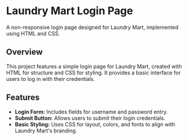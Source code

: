 # Laundry Mart Login Page

A non-responsive login page designed for Laundry Mart, implemented using HTML and CSS.

## Overview

This project features a simple login page for Laundry Mart, created with HTML for structure and CSS for styling. It provides a basic interface for users to log in with their credentials.

## Features

- **Login Form:** Includes fields for username and password entry.
- **Submit Button:** Allows users to submit their login credentials.
- **Basic Styling:** Uses CSS for layout, colors, and fonts to align with Laundry Mart's branding.
